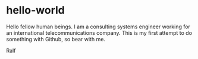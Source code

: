 # hello-world
Hello fellow human beings. I am a consulting systems engineer working for an international telecommunications company. This is my first attempt to do something with Github, so bear with me.

Ralf
